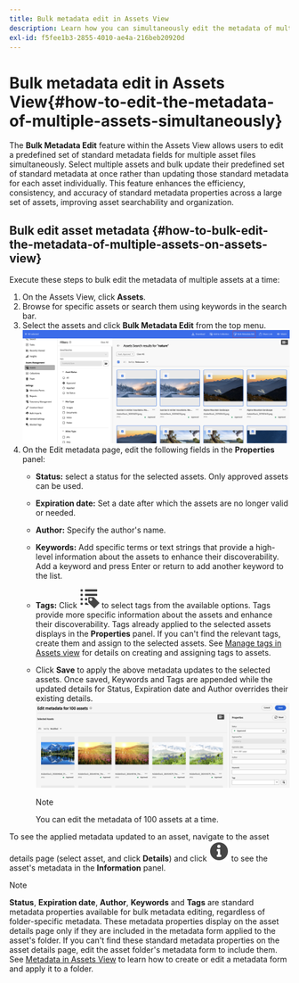 ```yaml
---
title: Bulk metadata edit in Assets View
description: Learn how you can simultaneously edit the metadata of multiple assets available on the Assets View.
exl-id: f5fee1b3-2855-4010-ae4a-216beb20920d
---
```

# Bulk metadata edit in Assets View{#how-to-edit-the-metadata-of-multiple-assets-simultaneously}

The **Bulk Metadata Edit** feature within the Assets View allows users to edit a predefined set of standard metadata fields for multiple asset files simultaneously. Select multiple assets and bulk update their predefined set of standard metadata at once rather than updating those standard metadata for each asset individually. This feature enhances the efficiency, consistency, and accuracy of standard metadata properties across a large set of assets, improving asset searchability and organization.  

## Bulk edit asset metadata {#how-to-bulk-edit-the-metadata-of-multiple-assets-on-assets-view}

Execute these steps to bulk edit the metadata of multiple assets at a time:

1. On the Assets View, click **Assets**.
1. Browse for specific assets or search them using keywords in the search bar.   
1. Select the assets and click **Bulk Metadata Edit** from the top menu. 
![bulk-metadata-edit](/help/assets/assets/bulk-metadata-edit1.png)
1. On the Edit metadata page, edit the following fields in the **Properties** panel: 
    * **Status:** select a status for the selected assets. Only approved assets can be used.
    * **Expiration date:** Set a date after which the assets are no longer valid or needed. 
    * **Author:** Specify the author's name.
    * **Keywords:** Add specific terms or text strings that provide a high-level information about the assets to enhance their discoverability. Add a keyword and press Enter or return to add another keyword to the list.
    * **Tags:** Click ![tags icon](/help/assets/assets/tags-icon.svg) to select tags from the available options. Tags provide more specific information about the assets and enhance their discoverability. Tags already applied to the selected assets displays in the **Properties** panel. If you can't find the relevant tags, create them and assign to the selected assets. See [Manage tags in Assets view](/help/assets/tagging-management-assets-view.md) for details on creating and assigning tags to assets.
    * Click **Save** to apply the above metadata updates to the selected assets. Once saved, Keywords and Tags are appended while the updated details for Status, Expiration date and Author overrides their existing details. 
    ![save-bulk-metadata-edit-properties](/help/assets/assets/save-bulk-metadata-edit-properties2.png)

        >[!NOTE]
        >
        >You can edit the metadata of 100 assets at a time.

To see the applied metadata updated to an asset, navigate to the asset details page (select asset, and click **Details**) and click ![](/help/assets/assets/info-icon-solid-black.svg) to see the asset's metadata in the **Information** panel. 

>[!NOTE]
>
>**Status**, **Expiration date**, **Author**, **Keywords** and **Tags** are standard metadata properties available for bulk metadata editing, regardless of folder-specific metadata. These metadata properties display on the asset details page only if they are included in the metadata form applied to the asset's folder. If you can't find these standard metadata properties on the asset details page, edit the asset folder's metadata form to include them. See [Metadata in Assets View](/help/assets/metadata-assets-view.md) to learn how to create or edit a metadata form and apply it to a folder.
